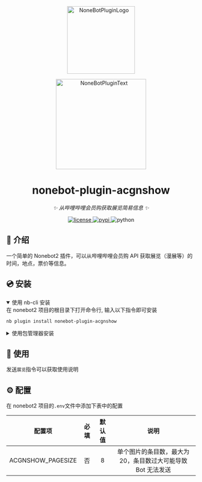 <div align="center">
  <a href="https://v2.nonebot.dev/store"><img src="https://github.com/LiteyukiStudio/nonebot-plugin-acgnshow/blob/resources/nbp_logo.png" width="180" height="180" alt="NoneBotPluginLogo"></a>
  <br>
  <p><img src="https://github.com/LiteyukiStudio/nonebot-plugin-acgnshow/blob/resources/NoneBotPlugin.svg" width="240" alt="NoneBotPluginText"></p>
</div>

<div align="center">

# nonebot-plugin-acgnshow

_✨ 从哔哩哔哩会员购获取展览简易信息 ✨_


<a href="./LICENSE">
    <img src="https://img.shields.io/github/license/LiteyukiStudio/nonebot-plugin-acgnshow.svg" alt="license">
</a>
<a href="https://pypi.python.org/pypi/nonebot-plugin-acgnshow">
    <img src="https://img.shields.io/pypi/v/nonebot-plugin-acgnshow.svg" alt="pypi">
</a>
<img src="https://img.shields.io/badge/python-3.9+-blue.svg" alt="python">

</div>


## 📖 介绍

一个简单的 Nonebot2 插件，可以从哔哩哔哩会员购 API 获取展览（漫展等）的时间，地点，票价等信息。

## 💿 安装

<details open>
<summary>使用 nb-cli 安装</summary>
在 nonebot2 项目的根目录下打开命令行, 输入以下指令即可安装

    nb plugin install nonebot-plugin-acgnshow

</details>

<details>
<summary>使用包管理器安装</summary>
在 nonebot2 项目的插件目录下, 打开命令行, 根据你使用的包管理器, 输入相应的安装命令

<details>
<summary>pip</summary>

    pip install nonebot-plugin-acgnshow
</details>
<details>
<summary>pdm</summary>

    pdm add nonebot-plugin-acgnshow
</details>
<details>
<summary>poetry</summary>

    poetry add nonebot-plugin-acgnshow
</details>
<details>
<summary>conda</summary>

    conda install nonebot-plugin-acgnshow
</details>

打开 nonebot2 项目根目录下的 `pyproject.toml` 文件, 在 `[tool.nonebot]` 部分追加写入

    plugins = ["nonebot_plugin_acgnshow"]

</details>

## 🎉 使用  
发送`展览`指令可以获取使用说明
## ⚙️ 配置

在 nonebot2 项目的`.env`文件中添加下表中的配置

| 配置项 | 必填 | 默认值 | 说明 |
|:-----:|:----:|:----:|:----:|
| ACGNSHOW_PAGESIZE | 否 | 8 | 单个图片的条目数，最大为20，条目数过大可能导致 Bot 无法发送 |

